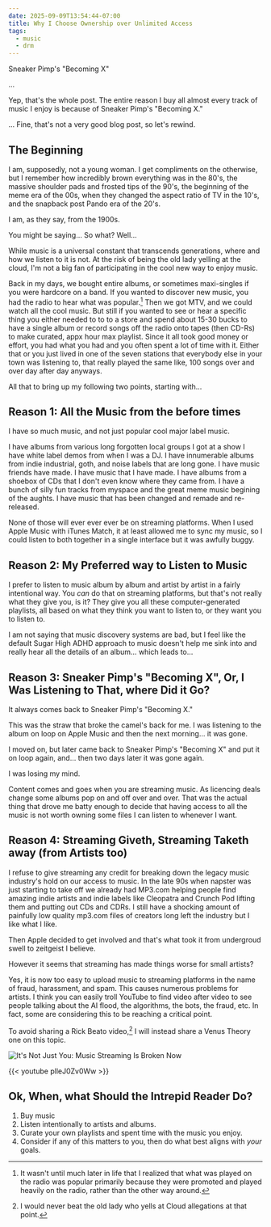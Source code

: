```yaml
---
date: 2025-09-09T13:54:44-07:00
title: Why I Choose Ownership over Unlimited Access
tags:
  - music
  - drm
---
```


Sneaker Pimp's "Becoming X"

…

Yep, that's the whole post. The entire reason I buy all almost every track of music I enjoy is because of Sneaker Pimp's "Becoming X."

… Fine, that's not a very good blog post, so let's rewind.

## The Beginning

I am, supposedly, not a young woman. I get compliments on the otherwise, but I remember how incredibly brown everything was in the 80's, the massive shoulder pads and frosted tips of the 90's, the beginning of the meme era of the 00s, when they changed the aspect ratio of TV in the 10's, and the snapback post Pando era of the 20's.

I am, as they say, from the 1900s.

You might be saying… So what? Well…

While music is a universal constant that transcends generations, where and how we listen to it is not. At the risk of being the old lady yelling at the cloud, I'm not a big fan of participating in the cool new way to enjoy music.

Back in my days, we bought entire albums, or sometimes maxi-singles if you were hardcore on a band. If you wanted to discover new music, you had the radio to hear what was popular.[^1] Then we got MTV, and we could watch all the cool music. But still if you wanted to see or hear a specific thing you either needed to to to a store and spend about 15-30 bucks to have a single album or record songs off the radio onto tapes (then CD-Rs) to make curated, appx hour max playlist. Since it all took good money or effort, you had what you had and you often spent a lot of time with it. Either that or you just lived in one of the seven stations that everybody else in your town was listening to, that really played the same like, 100 songs over and over day after day anyways.

[^1]: It wasn't until much later in life that I realized that what was played on the radio was popular primarily because they were promoted and played heavily on the radio, rather than the other way around.

All that to bring up my following two points, starting with…

## Reason 1: All the Music from the before times

I have so much music, and not just popular cool major label music.

I have albums from various long forgotten local groups I got at a show
I have white label demos from when I was a DJ.
I have innumerable albums from indie industrial, goth, and noise labels that are long gone.
I have music friends have made.
I have music that I have made.
I have albums from a shoebox of CDs that I don't even know where they came from.
I have a bunch of silly fun tracks from myspace and the great meme music begining of the aughts.
I have music that has been changed and remade and re-released.

None of those will ever ever ever be on streaming platforms. When I used Apple Music with iTunes Match, it at least allowed me to sync my music, so I could listen to both together in a single interface but it was awfully buggy.

## Reason 2: My Preferred way to Listen to Music

I prefer to listen to music album by album and artist by artist in a fairly intentional way. You _can_ do that on streaming platforms, but that's not really what they give you, is it? They give you all these computer-generated playlists, all based on what they think you want to listen to, or they want you to listen to.

I am not saying that music discovery systems are bad, but I feel like the default Sugar High ADHD approach to music doesn't help me sink into and really hear all the details of an album… which leads to…

## Reason 3: Sneaker Pimp's "Becoming X", Or, I Was Listening to That, where Did it Go?

It always comes back to Sneaker Pimp's "Becoming X."

This was the straw that broke the camel's back for me. I was listening to the album on loop on Apple Music and then the next morning… it was gone.

I moved on, but later came back to Sneaker Pimp's "Becoming X" and put it on loop again, and… then two days later it was gone again.

I was losing my mind.

Content comes and goes when you are streaming music. As licencing deals change some albums pop on and off over and over. That was the actual thing that drove me batty enough to decide that having access to all the music is not worth owning some files I can listen to whenever I want.

## Reason 4: Streaming Giveth, Streaming Taketh away (from Artists too)

I refuse to give streaming any credit for breaking down the legacy music industry's hold on our access to music. In the late 90s when napster was just starting to take off we already had MP3.com helping people find amazing indie artists and indie labels like Cleopatra and Crunch Pod lifting them and putting out CDs and CDRs. I still have a shocking amount of painfully low quality mp3.com files of creators long left the industry but I like what I like.

Then Apple decided to get involved and that's what took it from undergroud swell to zeitgeist I believe.

However it seems that streaming has made things worse for small artists?

Yes, it is now too easy to upload music to streaming platforms in the name of fraud, harassment, and spam. This causes numerous problems for artists. I think you can easily troll YouTube to find video after video to see people talking about the AI flood, the algorithms, the bots, the fraud, etc. In fact, some are considering this to be reaching a critical point.

To avoid sharing a Rick Beato video,[^2] I will instead share a Venus Theory one on this topic.

[^2]: I would never beat the old lady who yells at Cloud allegations at that point.

![It's Not Just You: Music Streaming Is Broken Now](https://www.youtube.com/watch?v=plleJ0Zv0Ww)

{{< youtube plleJ0Zv0Ww >}}

## Ok, When, what Should the Intrepid Reader Do?

1. Buy music
2. Listen intentionally to artists and albums.
3. Curate your own playlists and spent time with the music you enjoy.
4. Consider if any of this matters to you, then do what best aligns with _your_ goals.
